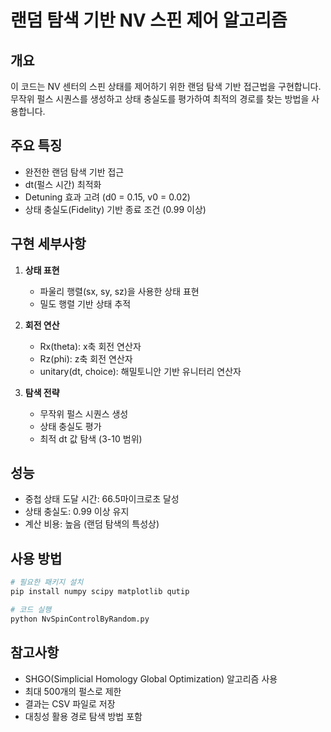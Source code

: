 # 랜덤 탐색 기반 NV 스핀 제어 알고리즘

## 개요
이 코드는 NV 센터의 스핀 상태를 제어하기 위한 랜덤 탐색 기반 접근법을 구현합니다. 무작위 펄스 시퀀스를 생성하고 상태 충실도를 평가하여 최적의 경로를 찾는 방법을 사용합니다.

## 주요 특징
- 완전한 랜덤 탐색 기반 접근
- dt(펄스 시간) 최적화
- Detuning 효과 고려 (d0 = 0.15, v0 = 0.02)
- 상태 충실도(Fidelity) 기반 종료 조건 (0.99 이상)

## 구현 세부사항
1. **상태 표현**
   - 파울리 행렬(sx, sy, sz)을 사용한 상태 표현
   - 밀도 행렬 기반 상태 추적

2. **회전 연산**
   - Rx(theta): x축 회전 연산자
   - Rz(phi): z축 회전 연산자
   - unitary(dt, choice): 해밀토니안 기반 유니터리 연산자

3. **탐색 전략**
   - 무작위 펄스 시퀀스 생성
   - 상태 충실도 평가
   - 최적 dt 값 탐색 (3-10 범위)

## 성능
- 중첩 상태 도달 시간: 66.5마이크로초 달성
- 상태 충실도: 0.99 이상 유지
- 계산 비용: 높음 (랜덤 탐색의 특성상)

## 사용 방법
```python
# 필요한 패키지 설치
pip install numpy scipy matplotlib qutip

# 코드 실행
python NvSpinControlByRandom.py
```

## 참고사항
- SHGO(Simplicial Homology Global Optimization) 알고리즘 사용
- 최대 500개의 펄스로 제한
- 결과는 CSV 파일로 저장
- 대칭성 활용 경로 탐색 방법 포함 